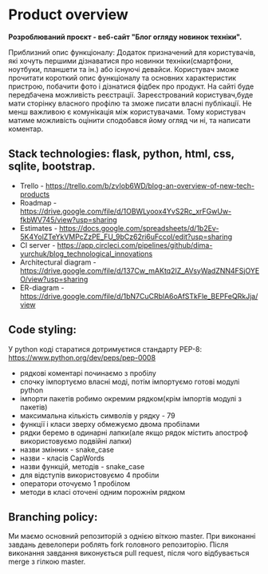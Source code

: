 # Product overview

**Розроблюваний проєкт - веб-сайт "Блог огляду новинок техніки".** 
  
Приблизний опис функціоналу:
	Додаток призначений для користувачів, які хочуть першими дізнаватися про новинки техніки(смартфони, ноутбуки, планшети та ін.) або існуючі девайси.
Користувач зможе прочитати короткий опис функціоналу та основних характеристик пристрою, побачити фото і дізнатися фідбек про продукт. 
 	На сайті буде передбачена можливість реєстрації. Зареєстрований користувач,буде мати сторінку власного профілю та зможе писати власні публікації.  Не менш важливою є комунікація між користувачами. Тому користувач матиме можливість оцінити сподобався йому огляд чи ні, та написати коментар.
 
## Stack technologies: flask, python, html, css, sqlite, bootstrap.

* Trello - https://trello.com/b/zvIob6WD/blog-an-overview-of-new-tech-products
* Roadmap - https://drive.google.com/file/d/1OBWLyoox4YvS2Rc_xrFGwUw-fkbWV745/view?usp=sharing
* Estimates - https://docs.google.com/spreadsheets/d/1b2Ev-5K4YolZTeYkVMPcZzPE_FU_9bCz62ri6uFccoI/edit?usp=sharing
* CI server -  https://app.circleci.com/pipelines/github/dima-yurchuk/blog_technological_innovations
* Architectural diagram -  https://drive.google.com/file/d/137Cw_mAKtq2IZ_AVsyWadZNN4FSjOYEO/view?usp=sharing
* ER-diagram -  https://drive.google.com/file/d/1bN7CuCRblA6oAfSTkFle_BEPFeQRkJja/view

## Code styling:
У python коді старатися дотримуєтися стандарту PEP-8:
https://www.python.org/dev/peps/pep-0008

* рядкові коментарі починаємо з пробілу
* спочку імпортуємо власні моді, потім імпортуємо готові модулі python
* імпорти пакетів робимо окремим рядком(крім імпортів модулі з пакетів)
* максимальна кількість символів у рядку - 79
* функції і класи зверху обмежуємо двома пробілами
* рядки беремо в одинарні лапки(але якщо рядок містить апостроф використовуємо подвійні лапки) 
* назви змінних - snake_case 
* назви - класів CapWords
* назви функцій, методів - snake_case 
* для відступів використовуємо 4 пробіли
* оператори оточуємо 1 пробілом
* методи в класі оточені одним порожнім рядком
## Branching policy:
Ми маємо основний репозиторій з однією віткою master. При виконанні завдань девелопери роблять fork головного репозиторію. Після виконання завдання виконується pull request, після чого відбувається merge з гілкою master.
